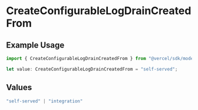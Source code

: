 # CreateConfigurableLogDrainCreatedFrom

## Example Usage

```typescript
import { CreateConfigurableLogDrainCreatedFrom } from "@vercel/sdk/models/createconfigurablelogdrainop.js";

let value: CreateConfigurableLogDrainCreatedFrom = "self-served";
```

## Values

```typescript
"self-served" | "integration"
```